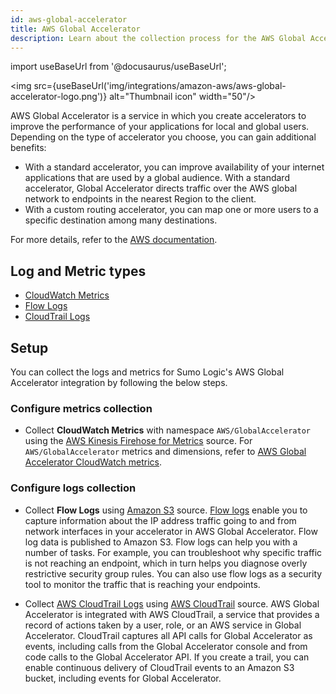 ```yaml
---
id: aws-global-accelerator
title: AWS Global Accelerator
description: Learn about the collection process for the AWS Global Accelerator service.
---
```


import useBaseUrl from '@docusaurus/useBaseUrl';

<img src={useBaseUrl('img/integrations/amazon-aws/aws-global-accelerator-logo.png')} alt="Thumbnail icon" width="50"/>

AWS Global Accelerator is a service in which you create accelerators to improve the performance of your applications for local and global users. Depending on the type of accelerator you choose, you can gain additional benefits:
* With a standard accelerator, you can improve availability of your internet applications that are used by a global audience. With a standard accelerator, Global Accelerator directs traffic over the AWS global network to endpoints in the nearest Region to the client.
* With a custom routing accelerator, you can map one or more users to a specific destination among many destinations.

For more details, refer to the [AWS documentation](https://docs.aws.amazon.com/global-accelerator/latest/dg/what-is-global-accelerator.html).

## Log and Metric types
* [CloudWatch Metrics](https://docs.aws.amazon.com/global-accelerator/latest/dg/cloudwatch-monitoring.html)
* [Flow Logs](https://docs.aws.amazon.com/global-accelerator/latest/dg/monitoring-global-accelerator.flow-logs.html)
* [CloudTrail Logs](https://docs.aws.amazon.com/global-accelerator/latest/dg/logging-using-cloudtrail.html)

## Setup
You can collect the logs and metrics for Sumo Logic's AWS Global Accelerator integration by following the below steps.

### Configure metrics collection
* Collect **CloudWatch Metrics** with namespace `AWS/GlobalAccelerator` using the [AWS Kinesis Firehose for Metrics](/docs/send-data/hosted-collectors/amazon-aws/aws-kinesis-firehose-metrics-source/) source. For `AWS/GlobalAccelerator` metrics and dimensions, refer to [AWS Global Accelerator CloudWatch metrics](https://docs.aws.amazon.com/global-accelerator/latest/dg/cloudwatch-monitoring.html).

### Configure logs collection
* Collect **Flow Logs** using [Amazon S3](/docs/send-data/hosted-collectors/amazon-aws/aws-s3-source/) source. [Flow logs](https://docs.aws.amazon.com/global-accelerator/latest/dg/monitoring-global-accelerator.flow-logs.html) enable you to capture information about the IP address traffic going to and from network interfaces in your accelerator in AWS Global Accelerator. Flow log data is published to Amazon S3. Flow logs can help you with a number of tasks. For example, you can troubleshoot why specific traffic is not reaching an endpoint, which in turn helps you diagnose overly restrictive security group rules. You can also use flow logs as a security tool to monitor the traffic that is reaching your endpoints.

* Collect [AWS CloudTrail Logs](https://docs.aws.amazon.com/global-accelerator/latest/dg/logging-using-cloudtrail.html) using [AWS CloudTrail](/docs/send-data/hosted-collectors/amazon-aws/aws-cloudtrail-source/) source. AWS Global Accelerator is integrated with AWS CloudTrail, a service that provides a record of actions taken by a user, role, or an AWS service in Global Accelerator. CloudTrail captures all API calls for Global Accelerator as events, including calls from the Global Accelerator console and from code calls to the Global Accelerator API. If you create a trail, you can enable continuous delivery of CloudTrail events to an Amazon S3 bucket, including events for Global Accelerator.